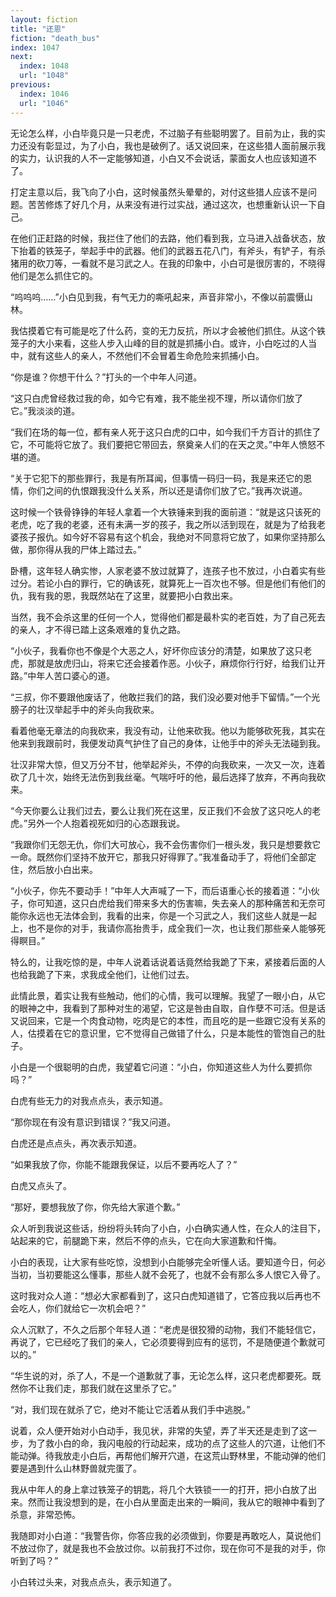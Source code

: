 ```yaml
---
layout: fiction
title: "还恩"
fiction: "death_bus"
index: 1047
next:
  index: 1048
  url: "1048"
previous:
  index: 1046
  url: "1046"
---
```

无论怎么样，小白毕竟只是一只老虎，不过脑子有些聪明罢了。目前为止，我的实力还没有彰显过，为了小白，我也是破例了。话又说回来，在这些猎人面前展示我的实力，认识我的人不一定能够知道，小白又不会说话，蒙面女人也应该知道不了。

打定主意以后，我飞向了小白，这时候虽然头晕晕的，对付这些猎人应该不是问题。苦苦修炼了好几个月，从来没有进行过实战，通过这次，也想重新认识一下自己。

在他们正赶路的时候，我拦住了他们的去路，他们看到我，立马进入战备状态，放下抬着的铁笼子，举起手中的武器。他们的武器五花八门，有斧头，有铲子，有杀猪用的砍刀等，一看就不是习武之人。在我的印象中，小白可是很厉害的，不晓得他们是怎么抓住它的。

“呜呜呜……”小白见到我，有气无力的嘶吼起来，声音非常小，不像以前震慑山林。

我估摸着它有可能是吃了什么药，变的无力反抗，所以才会被他们抓住。从这个铁笼子的大小来看，这些人步入山峰的目的就是抓捕小白。或许，小白吃过的人当中，就有这些人的亲人，不然他们不会冒着生命危险来抓捕小白。

“你是谁？你想干什么？”打头的一个中年人问道。

“这只白虎曾经救过我的命，如今它有难，我不能坐视不理，所以请你们放了它。”我淡淡的道。

“我们在场的每一位，都有亲人死于这只白虎的口中，如今我们千方百计的抓住了它，不可能将它放了。我们要把它带回去，祭奠亲人们的在天之灵。”中年人愤怒不堪的道。

“关于它犯下的那些罪行，我是有所耳闻，但事情一码归一码，我是来还它的恩情，你们之间的仇恨跟我没什么关系，所以还是请你们放了它。”我再次说道。

这时候一个铁骨铮铮的年轻人拿着一个大铁锤来到我的面前道：“就是这只该死的老虎，吃了我的老婆，还有未满一岁的孩子，我之所以活到现在，就是为了给我老婆孩子报仇。如今好不容易有这个机会，我绝对不同意将它放了，如果你坚持那么做，那你得从我的尸体上踏过去。”

卧槽，这年轻人确实惨，人家老婆不放过就算了，连孩子也不放过，小白着实有些过分。若论小白的罪行，它的确该死，就算死上一百次也不够。但是他们有他们的仇，我有我的恩，我既然站在了这里，就要把小白救出来。

当然，我不会杀这里的任何一个人，觉得他们都是最朴实的老百姓，为了自己死去的亲人，才不得已踏上这条艰难的复仇之路。

“小伙子，我看你也不像是个大恶之人，好坏你应该分的清楚，如果放了这只老虎，那就是放虎归山，将来它还会接着作恶。小伙子，麻烦你行行好，给我们让开路。”中年人苦口婆心的道。

“三叔，你不要跟他废话了，他敢拦我们的路，我们没必要对他手下留情。”一个光膀子的壮汉举起手中的斧头向我砍来。

看着他毫无章法的向我砍来，我没有动，让他来砍我。他以为能够砍死我，其实在他来到我跟前时，我便发动真气护住了自己的身体，让他手中的斧头无法碰到我。

壮汉非常大惊，但又万分不甘，他举起斧头，不停的向我砍来，一次又一次，连着砍了几十次，始终无法伤到我丝毫。气喘吁吁的他，最后选择了放弃，不再向我砍来。

“今天你要么让我们过去，要么让我们死在这里，反正我们不会放了这只吃人的老虎。”另外一个人抱着视死如归的心态跟我说。

“我跟你们无怨无仇，你们大可放心，我不会伤害你们一根头发，我只是想要救它一命。既然你们坚持不放开它，那我只好得罪了。”我准备动手了，将他们全部定住，然后放小白出来。

“小伙子，你先不要动手！”中年人大声喊了一下，而后语重心长的接着道：“小伙子，你可知道，这只白虎给我们带来多大的伤害嘛，失去亲人的那种痛苦和无奈可能你永远也无法体会到，我看的出来，你是一个习武之人，我们这些人就是一起上，也不是你的对手，我请你高抬贵手，成全我们一次，也让我们那些亲人能够死得瞑目。”

特么的，让我吃惊的是，中年人说着话说着话竟然给我跪了下来，紧接着后面的人也给我跪了下来，求我成全他们，让他们过去。

此情此景，着实让我有些触动，他们的心情，我可以理解。我望了一眼小白，从它的眼神之中，我看到了那种对生的渴望，它这是咎由自取，自作孽不可活。但是话又说回来，它是一个肉食动物，吃肉是它的本性，而且吃的是一些跟它没有关系的人，估摸着在它的意识里，它不觉得自己做错了什么，只是本能性的管饱自己的肚子。

小白是一个很聪明的白虎，我望着它问道：“小白，你知道这些人为什么要抓你吗？”

白虎有些无力的对我点点头，表示知道。

“那你现在有没有意识到错误？”我又问道。

白虎还是点点头，再次表示知道。

“如果我放了你，你能不能跟我保证，以后不要再吃人了？”

白虎又点头了。

“那好，要想我放了你，你先给大家道个歉。”

众人听到我说这些话，纷纷将头转向了小白，小白确实通人性，在众人的注目下，站起来的它，前腿跪下来，然后不停的点头，它在向大家道歉和忏悔。

小白的表现，让大家有些吃惊，没想到小白能够完全听懂人话。要知道今日，何必当初，当初要能这么懂事，那些人就不会死了，也就不会有那么多人恨它入骨了。

这时我对众人道：“想必大家都看到了，这只白虎知道错了，它答应我以后再也不会吃人，你们就给它一次机会吧？”

众人沉默了，不久之后那个年轻人道：“老虎是很狡猾的动物，我们不能轻信它，再说了，它已经吃了我们的亲人，它必须要得到应有的惩罚，不是随便道个歉就可以的。”

“华生说的对，杀了人，不是一个道歉就了事，无论怎么样，这只老虎都要死。既然你不让我们走，那我们就在这里杀了它。”

“对，我们现在就杀了它，绝对不能让它活着从我们手中逃脱。”

说着，众人便开始对小白动手，我见状，非常的失望，弄了半天还是走到了这一步，为了救小白的命，我闪电般的行动起来，成功的点了这些人的穴道，让他们不能动弹。待我放走小白后，再帮他们解开穴道，在这荒山野林里，不能动弹的他们要是遇到什么山林野兽就完蛋了。

我从中年人的身上拿过铁笼子的钥匙，将几个大铁锁一一的打开，把小白放了出来。然而让我没想到的是，在小白从里面走出来的一瞬间，我从它的眼神中看到了杀意，非常恐怖。

我随即对小白道：“我警告你，你答应我的必须做到，你要是再敢吃人，莫说他们不放过你了，就是我也不会放过你。以前我打不过你，现在你可不是我的对手，你听到了吗？”

小白转过头来，对我点点头，表示知道了。